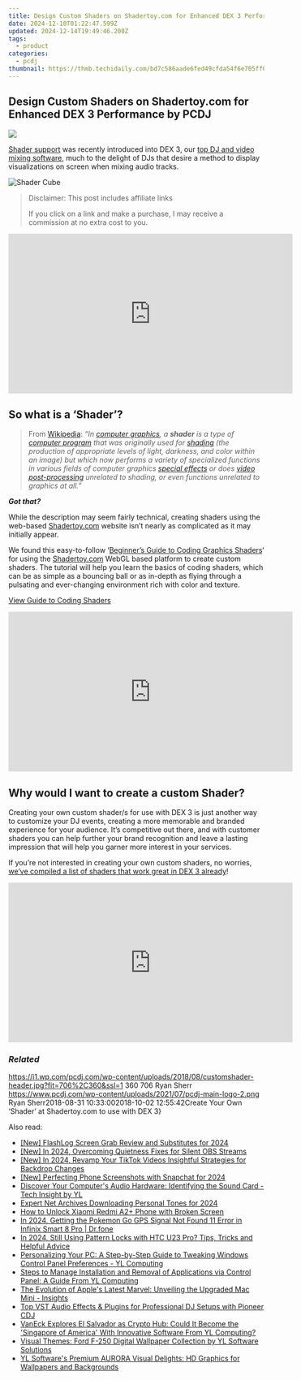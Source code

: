 ```yaml
---
title: Design Custom Shaders on Shadertoy.com for Enhanced DEX 3 Performance by PCDJ
date: 2024-12-10T01:22:47.599Z
updated: 2024-12-14T19:49:46.200Z
tags:
  - product
categories:
  - pcdj
thumbnail: https://thmb.techidaily.com/bd7c586aade6fed49cfda54f6e705ff08c3876c36db98184cb0c5aec1615decc.jpg
---
```


## Design Custom Shaders on Shadertoy.com for Enhanced DEX 3 Performance by PCDJ

[![](https://i1.wp.com/pcdj.com/wp-content/uploads/2018/08/customshader-header.jpg?resize=706%2C321&ssl=1)](https://i1.wp.com/pcdj.com/wp-content/uploads/2018/08/customshader-header.jpg?fit=706%2C360&ssl=1 "Creating a Shader for use with DEX 3 video mixing software")

[Shader support](https://tools.techidaily.com/pcdj/products/) was recently introduced into DEX 3, our [top DJ and video mixing software](https://tools.techidaily.com/pcdj/products/), much to the delight of DJs that desire a method to display visualizations on screen when mixing audio tracks.

![Shader Cube](https://i2.wp.com/pcdj.com/wp-content/uploads/2018/08/shader-adjusted-1.png?resize=180%2C180&ssl=1 "Shader Cube")

>  Disclaimer: This post includes affiliate links
>
>  If you click on a link and make a purchase, I may receive a commission at no extra cost to you.
>

<!-- affiliate ads begin -->
<iframe width="560" height="315" src="https://www.youtube.com/embed/PD0vq5qAYkw?si=5H3KWtCfUOYg1Nlv" title="YouTube video player" frameborder="0" allow="accelerometer; autoplay; clipboard-write; encrypted-media; gyroscope; picture-in-picture; web-share" referrerpolicy="strict-origin-when-cross-origin" allowfullscreen></iframe>
<!-- affiliate ads end -->

## So what is a ‘Shader’?

> From [Wikipedia](https://en.wikipedia.org/wiki/Shader): _“In [computer graphics](https://en.wikipedia.org/wiki/Computer%5Fgraphics "Computer graphics"), a **shader** is a type of [computer program](https://en.wikipedia.org/wiki/Computer%5Fprogram "Computer program") that was originally used for [shading](https://en.wikipedia.org/wiki/Shading "Shading") (the production of appropriate levels of light, darkness, and color within an image) but which now performs a variety of specialized functions in various fields of computer graphics [special effects](https://en.wikipedia.org/wiki/Special%5Feffects "Special effects") or does [video post-processing](https://en.wikipedia.org/wiki/Video%5Fpost-processing "Video post-processing") unrelated to shading, or even functions unrelated to graphics at all.”_

**_Got that?_** 

While the description may seem fairly technical, creating shaders using the web-based [Shadertoy.com](http://www.shadertoy.com) website isn’t nearly as complicated as it may initially appear.

We found this easy-to-follow ‘[Beginner’s Guide to Coding Graphics Shaders](https://gamedevelopment.tutsplus.com/tutorials/a-beginners-guide-to-coding-graphics-shaders--cms-23313)‘ for using the [Shadertoy.com](https://www.shadertoy.com/new) WebGL based platform to create custom shaders. The tutorial will help you learn the basics of coding shaders, which can be as simple as a bouncing ball or as in-depth as flying through a pulsating and ever-changing environment rich with color and texture.

[View Guide to Coding Shaders](https://gamedevelopment.tutsplus.com/tutorials/a-beginners-guide-to-coding-graphics-shaders--cms-23313)

<!-- affiliate ads begin -->
<iframe width="560" height="315" src="https://www.youtube.com/embed/BmegThMdrJE?si=rILo1FJb9DgnPljV" title="YouTube video player" frameborder="0" allow="accelerometer; autoplay; clipboard-write; encrypted-media; gyroscope; picture-in-picture; web-share" referrerpolicy="strict-origin-when-cross-origin" allowfullscreen></iframe>
<!-- affiliate ads end -->

## Why would I want to create a custom Shader?

Creating your own custom shader/s for use with DEX 3 is just another way to customize your DJ events, creating a more memorable and branded experience for your audience. It’s competitive out there, and with customer shaders you can help further your brand recognition and leave a lasting impression that will help you garner more interest in your services.

If you’re not interested in creating your own custom shaders, no worries, [we’ve compiled a list of shaders that work great in DEX 3 already](https://tools.techidaily.com/pcdj/products/)!

<!-- affiliate ads begin -->
<iframe width="560" height="315" src="https://www.youtube.com/embed/fm0XhU5H8R4?si=cFPk6XK3X3CQSI7Y" title="YouTube video player" frameborder="0" allow="accelerometer; autoplay; clipboard-write; encrypted-media; gyroscope; picture-in-picture; web-share" referrerpolicy="strict-origin-when-cross-origin" allowfullscreen></iframe>
<!-- affiliate ads end -->

### _Related_

https://i1.wp.com/pcdj.com/wp-content/uploads/2018/08/customshader-header.jpg?fit=706%2C360&ssl=1 360 706 Ryan Sherr https://www.pcdj.com/wp-content/uploads/2021/07/pcdj-main-logo-2.png Ryan Sherr2018-08-31 10:33:002018-10-02 12:55:42Create Your Own ‘Shader’ at Shadertoy.com to use with DEX 3}

<ins class="adsbygoogle"
     style="display:block"
     data-ad-format="autorelaxed"
     data-ad-client="ca-pub-7571918770474297"
     data-ad-slot="1223367746"></ins>

<ins class="adsbygoogle"
     style="display:block"
     data-ad-client="ca-pub-7571918770474297"
     data-ad-slot="8358498916"
     data-ad-format="auto"
     data-full-width-responsive="true"></ins>

<span class="atpl-alsoreadstyle">Also read:</span>
<div><ul>
<li><a href="https://video-screen-grab.techidaily.com/new-flashlog-screen-grab-review-and-substitutes-for-2024/"><u>[New] FlashLog Screen Grab Review and Substitutes for 2024</u></a></li>
<li><a href="https://video-capture.techidaily.com/new-in-2024-overcoming-quietness-fixes-for-silent-obs-streams/"><u>[New] In 2024, Overcoming Quietness Fixes for Silent OBS Streams</u></a></li>
<li><a href="https://tiktok-videos.techidaily.com/new-in-2024-revamp-your-tiktok-videos-insightful-strategies-for-backdrop-changes/"><u>[New] In 2024, Revamp Your TikTok Videos Insightful Strategies for Backdrop Changes</u></a></li>
<li><a href="https://snapchat-videos.techidaily.com/new-perfecting-phone-screenshots-with-snapchat-for-2024/"><u>[New] Perfecting Phone Screenshots with Snapchat for 2024</u></a></li>
<li><a href="https://win-hot.techidaily.com/discover-your-computers-audio-hardware-identifying-the-sound-card-tech-insight-by-yl/"><u>Discover Your Computer's Audio Hardware: Identifying the Sound Card - Tech Insight by YL</u></a></li>
<li><a href="https://fox-blue.techidaily.com/expert-net-archives-downloading-personal-tones-for-2024/"><u>Expert Net Archives Downloading Personal Tones for 2024</u></a></li>
<li><a href="https://unlock-android.techidaily.com/how-to-unlock-xiaomi-redmi-a2plus-phone-with-broken-screen-by-drfone-android/"><u>How to Unlock Xiaomi Redmi A2+ Phone with Broken Screen</u></a></li>
<li><a href="https://android-location.techidaily.com/in-2024-getting-the-pokemon-go-gps-signal-not-found-11-error-in-infinix-smart-8-pro-drfone-by-drfone-virtual/"><u>In 2024, Getting the Pokemon Go GPS Signal Not Found 11 Error in Infinix Smart 8 Pro | Dr.fone</u></a></li>
<li><a href="https://android-unlock.techidaily.com/in-2024-still-using-pattern-locks-with-htc-u23-pro-tips-tricks-and-helpful-advice-by-drfone-android/"><u>In 2024, Still Using Pattern Locks with HTC U23 Pro? Tips, Tricks and Helpful Advice</u></a></li>
<li><a href="https://win-hot.techidaily.com/personalizing-your-pc-a-step-by-step-guide-to-tweaking-windows-control-panel-preferences-yl-computing/"><u>Personalizing Your PC: A Step-by-Step Guide to Tweaking Windows Control Panel Preferences - YL Computing</u></a></li>
<li><a href="https://win-hot.techidaily.com/steps-to-manage-installation-and-removal-of-applications-via-control-panel-a-guide-from-yl-computing/"><u>Steps to Manage Installation and Removal of Applications via Control Panel: A Guide From YL Computing</u></a></li>
<li><a href="https://techno-recovery.techidaily.com/the-evolution-of-apples-latest-marvel-unveiling-the-upgraded-mac-mini-insights/"><u>The Evolution of Apple's Latest Marvel: Unveiling the Upgraded Mac Mini - Insights</u></a></li>
<li><a href="https://win-hot.techidaily.com/top-vst-audio-effects-and-plugins-for-professional-dj-setups-with-pioneer-cdj/"><u>Top VST Audio Effects & Plugins for Professional DJ Setups with Pioneer CDJ</u></a></li>
<li><a href="https://win-hot.techidaily.com/vaneck-explores-el-salvador-as-crypto-hub-could-it-become-the-singapore-of-america-with-innovative-software-from-yl-computing/"><u>VanEck Explores El Salvador as Crypto Hub: Could It Become the 'Singapore of America' With Innovative Software From YL Computing?</u></a></li>
<li><a href="https://win-hot.techidaily.com/visual-themes-ford-f-250-digital-wallpaper-collection-by-yl-software-solutions/"><u>Visual Themes: Ford F-250 Digital Wallpaper Collection by YL Software Solutions</u></a></li>
<li><a href="https://win-hot.techidaily.com/yl-softwares-premium-aurora-visual-delights-hd-graphics-for-wallpapers-and-backgrounds/"><u>YL Software's Premium AURORA Visual Delights: HD Graphics for Wallpapers and Backgrounds</u></a></li>
</ul></div>

